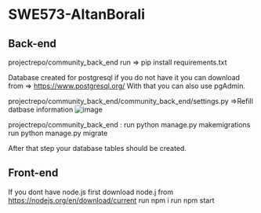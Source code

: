 # SWE573-AltanBorali

## Back-end

projectrepo/community_back_end run => pip install requirements.txt

Database created for postgresql if you do not have it you can download from => https://www.postgresql.org/
With that you can also use pgAdmin.

projectrepo/community_back_end/community_back_end/settings.py =>Refill datbase information
![image](https://github.com/altanborali16/SWE573-AltanBorali/assets/93518063/a75000e6-04dc-48ad-a5db-d653f266bdb3)

projectrepo/community_back_end :
run python manage.py makemigrations
run python manage.py migrate

After that step your database tables should be created.


## Front-end
If you dont have node.js first download node.j from https://nodejs.org/en/download/current
run npm i
run npm start
